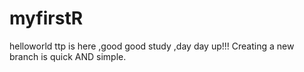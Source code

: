 # myfirstR
helloworld
ttp is here ,good good study ,day day up!!!
Creating a new branch is quick AND simple.


